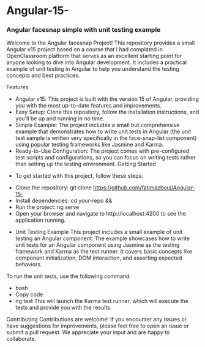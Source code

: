 # Angular-15-
### Angular facesnap simple with unit testing example
Welcome to the Angular facesnap Project! This repository provides a small Angular v15 project based on a course that I had complated in OpenClassroom platform that serves as an excellent starting point for anyone looking to dive into Angular development. It includes a practical example of unit testing in Angular to help you understand the testing concepts and best practices.

Features
- Angular v15: This project is built with the version 15 of Angular, providing you with the most up-to-date features and improvements.
- Easy Setup: Clone this repository, follow the installation instructions, and you'll be up and running in no time.
- Simple Example: The project includes a small but comprehensive example that demonstrates how to write unit tests in Angular (the unit test sample is written very      specifically in the face-snap-list component) using popular testing frameworks like Jasmine and Karma.
- Ready-to-Use Configuration: The project comes with pre-configured test scripts and configurations, so you can focus on writing tests rather than setting up the testing environment.
Getting Started

* To get started with this project, follow these steps:

- Clone the repository: git clone https://github.com/fatimazbouj/Angular-15-
- Install dependencies: cd your-repo && <npm install>
- Run the project: ng serve
- Open your browser and navigate to http://localhost:4200 to see the application running.
  
* Unit Testing Example
This project includes a small example of unit testing an Angular component. The example showcases how to write unit tests for an Angular component using Jasmine as the testing framework and Karma as the test runner. It covers basic concepts like component initialization, DOM interaction, and asserting expected behaviors.

To run the unit tests, use the following command:

- bash
- Copy code
- ng test
This will launch the Karma test runner, which will execute the tests and provide you with the results.

Contributing
Contributions are welcome! If you encounter any issues or have suggestions for improvements, please feel free to open an issue or submit a pull request. We appreciate your input and are happy to collaborate.
